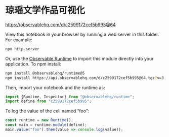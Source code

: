 # 琼瑶文学作品可视化

https://observablehq.com/d/c2599172cef5b995@64

View this notebook in your browser by running a web server in this folder. For
example:

~~~sh
npx http-server
~~~

Or, use the [Observable Runtime](https://github.com/observablehq/runtime) to
import this module directly into your application. To npm install:

~~~sh
npm install @observablehq/runtime@5
npm install https://api.observablehq.com/d/c2599172cef5b995@64.tgz?v=3
~~~

Then, import your notebook and the runtime as:

~~~js
import {Runtime, Inspector} from "@observablehq/runtime";
import define from "c2599172cef5b995";
~~~

To log the value of the cell named “foo”:

~~~js
const runtime = new Runtime();
const main = runtime.module(define);
main.value("foo").then(value => console.log(value));
~~~
